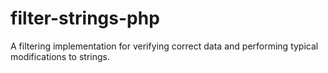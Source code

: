 # filter-strings-php
A filtering implementation for verifying correct data and performing typical modifications to strings.
